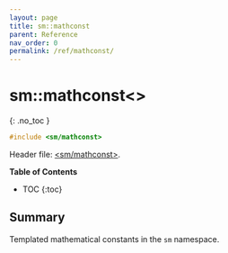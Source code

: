 ```yaml
---
layout: page
title: sm::mathconst
parent: Reference
nav_order: 0
permalink: /ref/mathconst/
---
```

# sm::mathconst<>
{: .no_toc }

```c++
#include <sm/mathconst>
```
Header file: [<sm/mathconst>](https://github.com/sebsjames/maths/blob/main/sm/mathconst).

**Table of Contents**

- TOC
{:toc}

## Summary

Templated mathematical constants in the `sm` namespace.
